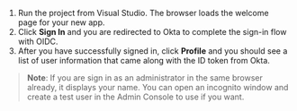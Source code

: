 1. Run the project from Visual Studio. The browser loads the welcome page for your new app.
2. Click **Sign In** and you are redirected to Okta to complete the sign-in flow with OIDC.
3. After you have successfully signed in, click **Profile** and you should see a list of user information that came along with the ID token from Okta.

> **Note**: If you are sign in as an administrator in the same browser already, it displays your name. You can open an incognito window and create a test user in the Admin Console to use if you want.
